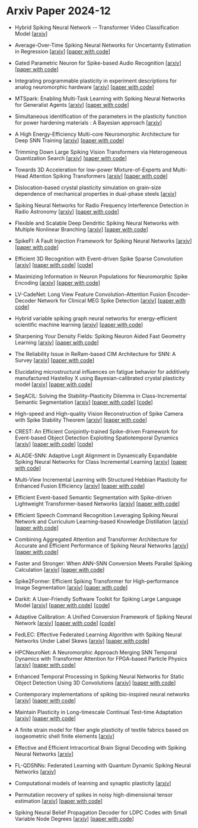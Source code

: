 # Arxiv Paper 2024-12


- Hybrid Spiking Neural Network -- Transformer Video Classification Model [[arxiv](https://arxiv.org/abs/2412.00237)]

- Average-Over-Time Spiking Neural Networks for Uncertainty Estimation in Regression [[arxiv](https://arxiv.org/abs/2412.00278)] [[paper with code](https://paperswithcode.com/paper/average-over-time-spiking-neural-networks-for)]

- Gated Parametric Neuron for Spike-based Audio Recognition [[arxiv](https://arxiv.org/abs/2412.01087)] [[paper with code](https://paperswithcode.com/paper/gated-parametric-neuron-for-spike-based-audio)]

- Integrating programmable plasticity in experiment descriptions for analog neuromorphic hardware [[arxiv](https://arxiv.org/abs/2412.03128)] [[paper with code](https://paperswithcode.com/paper/integrating-programmable-plasticity-in)]

- MTSpark: Enabling Multi-Task Learning with Spiking Neural Networks for Generalist Agents [[arxiv](https://arxiv.org/abs/2412.04847)] [[paper with code](https://paperswithcode.com/paper/mtspark-enabling-multi-task-learning-with)]

- Simultaneous identification of the parameters in the plasticity function for power hardening materials : A Bayesian approach [[arxiv](https://arxiv.org/abs/2412.05241)]

- A High Energy-Efficiency Multi-core Neuromorphic Architecture for Deep SNN Training [[arxiv](https://arxiv.org/abs/2412.05302)] [[paper with code](https://paperswithcode.com/paper/a-high-energy-efficiency-multi-core)]

- Trimming Down Large Spiking Vision Transformers via Heterogeneous Quantization Search [[arxiv](https://arxiv.org/abs/2412.05505)] [[paper with code](https://paperswithcode.com/paper/trimming-down-large-spiking-vision)]

- Towards 3D Acceleration for low-power Mixture-of-Experts and Multi-Head Attention Spiking Transformers [[arxiv](https://arxiv.org/abs/2412.05540)] [[paper with code](https://paperswithcode.com/paper/towards-3d-acceleration-for-low-power-mixture)]

- Dislocation-based crystal plasticity simulation on grain-size dependence of mechanical properties in dual-phase steels [[arxiv](https://arxiv.org/abs/2412.05630)]

- Spiking Neural Networks for Radio Frequency Interference Detection in Radio Astronomy [[arxiv](https://arxiv.org/abs/2412.06124)] [[paper with code](https://paperswithcode.com/paper/spiking-neural-networks-for-radio-frequency)]

- Flexible and Scalable Deep Dendritic Spiking Neural Networks with Multiple Nonlinear Branching [[arxiv](https://arxiv.org/abs/2412.06355)] [[paper with code](https://paperswithcode.com/paper/flexible-and-scalable-deep-dendritic-spiking)]

- SpikeFI: A Fault Injection Framework for Spiking Neural Networks [[arxiv](https://arxiv.org/abs/2412.06795)] [[paper with code](https://paperswithcode.com/paper/spikefi-a-fault-injection-framework-for)]

- Efficient 3D Recognition with Event-driven Spike Sparse Convolution [[arxiv](https://arxiv.org/abs/2412.07360)] [[paper with code](https://paperswithcode.com/paper/efficient-3d-recognition-with-event-driven)] [[code](https://github.com/bollossom/e-3dsnn)]

- Maximizing Information in Neuron Populations for Neuromorphic Spike Encoding [[arxiv](https://arxiv.org/abs/2412.08816)] [[paper with code](https://paperswithcode.com/paper/maximizing-information-in-neuron-populations)]

- LV-CadeNet: Long View Feature Convolution-Attention Fusion Encoder-Decoder Network for Clinical MEG Spike Detection [[arxiv](https://arxiv.org/abs/2412.08896)] [[paper with code](https://paperswithcode.com/paper/lv-cadenet-long-view-feature-convolution)]

- Hybrid variable spiking graph neural networks for energy-efficient scientific machine learning [[arxiv](https://arxiv.org/abs/2412.09379)] [[paper with code](https://paperswithcode.com/paper/hybrid-variable-spiking-graph-neural-networks)]

- Sharpening Your Density Fields: Spiking Neuron Aided Fast Geometry Learning [[arxiv](https://arxiv.org/abs/2412.09881)] [[paper with code](https://paperswithcode.com/paper/sharpening-your-density-fields-spiking-neuron)]

- The Reliability Issue in ReRam-based CIM Architecture for SNN: A Survey [[arxiv](https://arxiv.org/abs/2412.10389)] [[paper with code](https://paperswithcode.com/paper/the-reliability-issue-in-reram-based-cim)]

- Elucidating microstructural influences on fatigue behavior for additively manufactured Hastelloy X using Bayesian-calibrated crystal plasticity model [[arxiv](https://arxiv.org/abs/2412.10405)] [[paper with code](https://paperswithcode.com/paper/elucidating-microstructural-influences-on)]

- SegACIL: Solving the Stability-Plasticity Dilemma in Class-Incremental Semantic Segmentation [[arxiv](https://arxiv.org/abs/2412.10834)] [[paper with code](https://paperswithcode.com/paper/segacil-solving-the-stability-plasticity)] [[code](https://github.com/qwrawq/segacil)]

- High-speed and High-quality Vision Reconstruction of Spike Camera with Spike Stability Theorem [[arxiv](https://arxiv.org/abs/2412.11639)] [[paper with code](https://paperswithcode.com/paper/high-speed-and-high-quality-vision)]

- CREST: An Efficient Conjointly-trained Spike-driven Framework for Event-based Object Detection Exploiting Spatiotemporal Dynamics [[arxiv](https://arxiv.org/abs/2412.12525)] [[paper with code](https://paperswithcode.com/paper/crest-an-efficient-conjointly-trained-spike)] [[code](https://github.com/shen-aoyu/CREST)]

- ALADE-SNN: Adaptive Logit Alignment in Dynamically Expandable Spiking Neural Networks for Class Incremental Learning [[arxiv](https://arxiv.org/abs/2412.12696)] [[paper with code](https://paperswithcode.com/paper/alade-snn-adaptive-logit-alignment-in)]

- Multi-View Incremental Learning with Structured Hebbian Plasticity for Enhanced Fusion Efficiency [[arxiv](https://arxiv.org/abs/2412.12801)] [[paper with code](https://paperswithcode.com/paper/multi-view-incremental-learning-with)]

- Efficient Event-based Semantic Segmentation with Spike-driven Lightweight Transformer-based Networks [[arxiv](https://arxiv.org/abs/2412.12843)] [[paper with code](https://paperswithcode.com/paper/efficient-event-based-semantic-segmentation)]

- Efficient Speech Command Recognition Leveraging Spiking Neural Network and Curriculum Learning-based Knowledge Distillation [[arxiv](https://arxiv.org/abs/2412.12858)] [[paper with code](https://paperswithcode.com/paper/efficient-speech-command-recognition)]

- Combining Aggregated Attention and Transformer Architecture for Accurate and Efficient Performance of Spiking Neural Networks [[arxiv](https://arxiv.org/abs/2412.13553)] [[paper with code](https://paperswithcode.com/paper/combining-aggregated-attention-and)]

- Faster and Stronger: When ANN-SNN Conversion Meets Parallel Spiking Calculation [[arxiv](https://arxiv.org/abs/2412.13610)] [[paper with code](https://paperswithcode.com/paper/faster-and-stronger-when-ann-snn-conversion)]

- Spike2Former: Efficient Spiking Transformer for High-performance Image Segmentation [[arxiv](https://arxiv.org/abs/2412.14587)] [[paper with code](https://paperswithcode.com/paper/spike2former-efficient-spiking-transformer)]

- Darkit: A User-Friendly Software Toolkit for Spiking Large Language Model [[arxiv](https://arxiv.org/abs/2412.15634)] [[paper with code](https://paperswithcode.com/paper/darkit-a-user-friendly-software-toolkit-for)] [[code](https://github.com/zju-bmi-lab/DarwinKit)]

- Adaptive Calibration: A Unified Conversion Framework of Spiking Neural Network [[arxiv](https://arxiv.org/abs/2412.16219)] [[paper with code](https://paperswithcode.com/paper/adaptive-calibration-a-unified-conversion)] [[code](https://github.com/bic-l/burst-ann2snn)]

- FedLEC: Effective Federated Learning Algorithm with Spiking Neural Networks Under Label Skews [[arxiv](https://arxiv.org/abs/2412.17305)] [[paper with code](https://paperswithcode.com/paper/fedlec-effective-federated-learning-algorithm)]

- HPCNeuroNet: A Neuromorphic Approach Merging SNN Temporal Dynamics with Transformer Attention for FPGA-based Particle Physics [[arxiv](https://arxiv.org/abs/2412.17571)] [[paper with code](https://paperswithcode.com/paper/hpcneuronet-a-neuromorphic-approach-merging)]

- Enhanced Temporal Processing in Spiking Neural Networks for Static Object Detection Using 3D Convolutions [[arxiv](https://arxiv.org/abs/2412.17654)] [[paper with code](https://paperswithcode.com/paper/enhanced-temporal-processing-in-spiking)]

- Contemporary implementations of spiking bio-inspired neural networks [[arxiv](https://arxiv.org/abs/2412.17926)] [[paper with code](https://paperswithcode.com/paper/contemporary-implementations-of-spiking-bio)]

- Maintain Plasticity in Long-timescale Continual Test-time Adaptation [[arxiv](https://arxiv.org/abs/2412.20034)] [[paper with code](https://paperswithcode.com/paper/maintain-plasticity-in-long-timescale)]

- A finite strain model for fiber angle plasticity of textile fabrics based on isogeometric shell finite elements [[arxiv](https://arxiv.org/abs/2412.20131)]

- Effective and Efficient Intracortical Brain Signal Decoding with Spiking Neural Networks [[arxiv](https://arxiv.org/abs/2412.20714)]

- FL-QDSNNs: Federated Learning with Quantum Dynamic Spiking Neural Networks [[arxiv](https://arxiv.org/abs/2412.02293)]

- Computational models of learning and synaptic plasticity [[arxiv](https://arxiv.org/abs/2412.05501)]

- Permutation recovery of spikes in noisy high-dimensional tensor estimation [[arxiv](https://arxiv.org/abs/2412.14650)] [[paper with code](https://paperswithcode.com/paper/permutation-recovery-of-spikes-in-noisy-high)]

- Spiking Neural Belief Propagation Decoder for LDPC Codes with Small Variable Node Degrees [[arxiv](https://arxiv.org/abs/2412.15897)] [[paper with code](https://paperswithcode.com/paper/spiking-neural-belief-propagation-decoder-for-1)]

